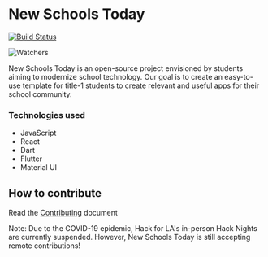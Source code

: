 # New Schools Today
[![Build Status](https://travis-ci.com/hackforla/new-schools-today.svg?branch=master)](https://travis-ci.com/hackforla/new-schools-today)

![Watchers](https://img.shields.io/github/watchers/hackforla/new-schools-today?label=Watchers&style=for-the-badge)

New Schools Today is an open-source project envisioned by students aiming to modernize school technology. Our goal is to create an easy-to-use template for title-1 students to create relevant and useful apps for their school community. 

### Technologies used

- JavaScript
- React
- Dart
- Flutter
- Material UI

## How to contribute

Read the [Contributing](https://https://github.com/hackforla/new-schools-today/master/CONTRIBUTING.md) document

Note: Due to the COVID-19 epidemic, Hack for LA's in-person Hack Nights are currently suspended. However, New Schools Today is still accepting remote contributions! 

